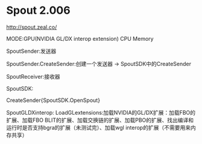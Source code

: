 # Spout 2.006
http://spout.zeal.co/

MODE:GPU(NVIDIA GL/DX interop extension) CPU Memory

SpoutSender:发送器

  SpoutSender.CreateSender:创建一个发送器 -> SpoutSDK中的CreateSender

SpoutReceiver:接收器

SpoutSDK:

  CreateSender{SpoutSDK.OpenSpout}
  
SpoutGLDXinterop:
  LoadGLextensions:加载NVIDIA的GL/DX扩展：加载FBO的扩展、加载FBO BLIT的扩展、加载交换链的扩展、加载PBO的扩展、找出编译和运行时是否支持bgra的扩展（未测试完）、加载wgl interop的扩展（不需要用来内存共享）
